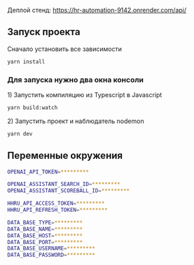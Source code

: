 Деплой стенд: https://hr-automation-9142.onrender.com/api/

<h2>Запуск проекта</h2>
<p>Сначало установить все зависимости<p>

```bash
yarn install
```

<h3>Для запуска нужно два окна консоли</h2>
  
<p>1) Запустить компиляцию из Typescript в Javascript<p>
  
```bash
yarn build:watch
```
<p>2) Запустить проект и наблюдатель nodemon<p>
  
```bash
yarn dev
```

<h2>Переменные окружения</h2>

```bash
OPENAI_API_TOKEN=*********

OPENAI_ASSISTANT_SEARCH_ID=*********
OPENAI_ASSISTANT_SCOREBALL_ID=*********

HHRU_API_ACCESS_TOKEN=*********
HHRU_API_REFRESH_TOKEN=*********

DATA_BASE_TYPE=*********
DATA_BASE_NAME=*********
DATA_BASE_HOST=*********
DATA_BASE_PORT=*********
DATA_BASE_USERNAME=*********
DATA_BASE_PASSWORD=*********
```

